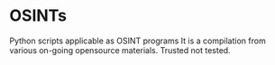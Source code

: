 # OSINTs
Python scripts applicable as OSINT programs
It is a compilation from various on-going opensource materials.
Trusted not tested.
